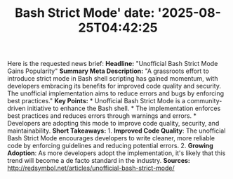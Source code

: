 ﻿---
title: "Bash Strict Mode'
date: '2025-08-25T04:42:25"
category: "Markets"
summary: ""
slug: "bash strict mode"
source_urls:
  - "http://redsymbol.net/articles/unofficial-bash-strict-mode/"
seo:
  title: "Bash Strict Mode | Hash n Hedge'
  description: '"
  keywords: ["news", "markets", "brief"]
---
Here is the requested news brief:  **Headline:** "Unofficial Bash Strict Mode Gains Popularity"  **Summary Meta Description:** "A grassroots effort to introduce strict mode in Bash shell scripting has gained momentum, with developers embracing its benefits for improved code quality and security. The unofficial implementation aims to reduce errors and bugs by enforcing best practices."  **Key Points:**  * Unofficial Bash Strict Mode is a community-driven initiative to enhance the Bash shell. * The implementation enforces best practices and reduces errors through warnings and errors. * Developers are adopting this mode to improve code quality, security, and maintainability.  **Short Takeaways:**  1. **Improved Code Quality**: The unofficial Bash Strict Mode encourages developers to write cleaner, more reliable code by enforcing guidelines and reducing potential errors. 2. **Growing Adoption**: As more developers adopt the implementation, it's likely that this trend will become a de facto standard in the industry.  **Sources:**  http://redsymbol.net/articles/unofficial-bash-strict-mode/ 
